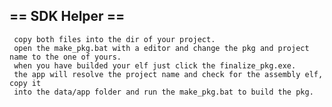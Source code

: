 ## == SDK Helper ==
     copy both files into the dir of your project.
     open the make_pkg.bat with a editor and change the pkg and project name to the one of yours.
     when you have builded your elf just click the finalize_pkg.exe.
     the app will resolve the project name and check for the assembly elf, copy it
     into the data/app folder and run the make_pkg.bat to build the pkg.